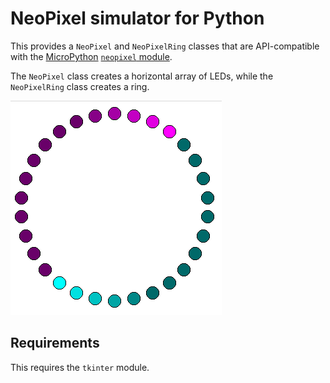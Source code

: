 # NeoPixel simulator for Python

This provides a `NeoPixel` and `NeoPixelRing` classes that are
API-compatible with the [MicroPython][] [`neopixel` module][neopixel].

The `NeoPixel` class creates a horizontal array of LEDs, while the
`NeoPixelRing` class creates a ring.

![Example of NeoPixelRing](images/cycle.gif)

## Requirements

This requires the `tkinter` module.

[micropython]: https://micropython.org
[neopixel]: https://docs.micropython.org/en/latest/esp8266/tutorial/neopixel.html
